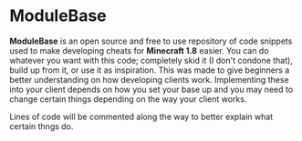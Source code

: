 # ModuleBase
**ModuleBase** is an open source and free to use repository of code snippets used to make developing cheats for **Minecraft 1.8** easier. You can do whatever you want with this code; completely skid it (I don't condone that), build up from it, or use it as inspiration. This was made to give beginners a better understanding on how developing clients work. Implementing these into your client depends on how you set your base up and you may need to change certain things depending on the way your client works.

Lines of code will be commented along the way to better explain what certain thngs do.
